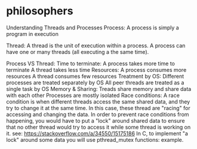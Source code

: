 # philosophers

Understanding Threads and Processes
Process:
A process is simply a program in execution

Thread:
A thread is the unit of execution within a process. A process can have one or many threads (all executing a the same time).

Process VS Thread:
Time to terminate:
A process takes more time to terminate
A thread takes less time
Resources:
A process consumes more resources
A thread consumes few resources
Treatment by OS:
Different processes are treated separately by OS
All peer threads are treated as a single task by OS
Memory & Sharing:
Treads share memory and share data with each other
Processes are mostly isolated
Race conditions:
A race condition is when different threads access the same shared data, and they try to change it at the same time. In this case, these thread are "racing" for accessing and changing the data.
In order to prevent race conditions from happening, you would have to put a "lock" around shared data to ensure that no other thread would try to access it while some thread is working on it.
see: https://stackoverflow.com/a/34550/15175186
In C, to implement "a lock" around some data you will use pthread_mutex functions: example.
